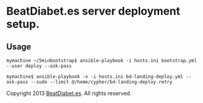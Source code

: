 BeatDiabet.es server deployment setup.
======================================

Usage
-----

`mymachine ~/5minbootstrap$ ansible-playbook -i hosts.ini bootstrap.yml --user deploy --ask-pass`

`mymachine$ ansible-playbook -v -i hosts.ini bd-landing-deploy.yml --ask-pass --sudo --limit @/home/cypher/bd-landing-deploy.retry`

Copyright 2013 [BeatDiabet.es](http://beatdiabet.es/). All rights reserved.
